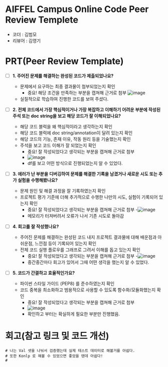 # AIFFEL Campus Online Code Peer Review Templete
- 코더 : 김범모
- 리뷰어 : 김영기


# PRT(Peer Review Template)
- [ ]  **1. 주어진 문제를 해결하는 완성된 코드가 제출되었나요?**
    - 문제에서 요구하는 최종 결과물이 첨부되었는지 확인
        - 중요! 해당 조건을 만족하는 부분을 캡쳐해 근거로 첨부
    ![image](https://github.com/user-attachments/assets/0fba4d0a-773e-4228-b9d0-4d5c2d3e02df)
    - 실질적으로 학습하여 진행한 코드를 보여 주셨다.
- [ ]  **2. 전체 코드에서 가장 핵심적이거나 가장 복잡하고 이해하기 어려운 부분에 작성된 
주석 또는 doc string을 보고 해당 코드가 잘 이해되었나요?**
    - 해당 코드 블럭을 왜 핵심적이라고 생각하는지 확인
    - 해당 코드 블럭에 doc string/annotation이 달려 있는지 확인
    - 해당 코드의 기능, 존재 이유, 작동 원리 등을 기술했는지 확인
    - 주석을 보고 코드 이해가 잘 되었는지 확인
        - 중요! 잘 작성되었다고 생각되는 부분을 캡쳐해 근거로 첨부
        - ![image](https://github.com/user-attachments/assets/4d308345-6885-4e53-9628-2d92db111252)
        - df를 보고 어떤 방식으로 진행되었는지 알 수 있었다.

        
- [ ]  **3. 에러가 난 부분을 디버깅하여 문제를 해결한 기록을 남겼거나
새로운 시도 또는 추가 실험을 수행해봤나요?**
    - 문제 원인 및 해결 과정을 잘 기록하였는지 확인
    - 프로젝트 평가 기준에 더해 추가적으로 수행한 나만의 시도, 
    실험이 기록되어 있는지 확인
        - 중요! 잘 작성되었다고 생각되는 부분을 캡쳐해 근거로 첨부
        -![image](https://github.com/user-attachments/assets/3721d758-310d-4040-bdab-6f0014162192)
        - 메모리가 터져버려서 오류가 나서 기존 시도로 돌아감

        
- [ ]  **4. 회고를 잘 작성했나요?**
    - 주어진 문제를 해결하는 완성된 코드 내지 프로젝트 결과물에 대해
    배운점과 아쉬운점, 느낀점 등이 기록되어 있는지 확인
    - 전체 코드 실행 플로우를 그래프로 그려서 이해를 돕고 있는지 확인
        - 중요! 잘 작성되었다고 생각되는 부분을 캡쳐해 근거로 첨부
        -![image](https://github.com/user-attachments/assets/08039906-9fa6-4998-b83e-fdbe6ce90635)
        - 중간중간마다 회고가 있어서 그때 어떤 생각을 했는지 알 수 있었다.

- [ ]  **5. 코드가 간결하고 효율적인가요?**
    - 파이썬 스타일 가이드 (PEP8) 를 준수하였는지 확인
    - 코드 중복을 최소화하고 범용적으로 사용할 수 있도록 함수화/모듈화했는지 확인
        - 중요! 잘 작성되었다고 생각되는 부분을 캡쳐해 근거로 첨부
        - ![image](https://github.com/user-attachments/assets/71039b28-23b1-41c0-9f48-1acef742a6b4)
        - 확인하고 부터는 확실하게 필요한 부분만 진행했음.

# 회고(참고 링크 및 코드 개선)
```
# 나는 Val 셋을 나눠서 검증했는데 실제 테스트 데이터로 해볼거를 아쉽다. 
# 또한 Konlp 로 해볼 수 있었으면 좋았을 텐데 아쉽다!
# 
```

